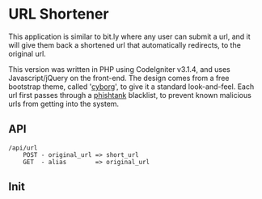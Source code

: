# URL Shortener

This application is similar to bit.ly where any user can submit a url, and it will give them back a shortened url that  automatically redirects, to the original url. 

This version was written in PHP using CodeIgniter v3.1.4, and uses Javascript/jQuery on the front-end. The design comes from a free bootstrap theme, called '[cyborg](https://bootswatch.com/cyborg/)', to give it a standard look-and-feel. Each url first passes through a [phishtank](https://www.phishtank.com/) blacklist, to prevent known malicious urls from getting into the system. 

## API

``` 
/api/url
	POST - original_url => short_url
	GET  - alias        => original_url
```


## Init
